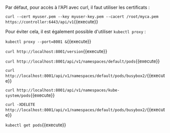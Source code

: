 Par défaut, pour accès à l'API avec curl, il faut utiliser les certificats :

`curl --cert myuser.pem --key myuser-key.pem --cacert /root/myca.pem https://controller:6443/api/v1`{{execute}}

Pour éviter cela, il est également possible d'utiliser `kubectl proxy` :

`kubectl proxy --port=8001 &`{{execute}}

`curl http://localhost:8001/version`{{execute}}

`curl http://localhost:8001/api/v1/namespaces/default/pods`{{execute}}

`curl http://localhost:8001/api/v1/namespaces/default/pods/busybox2/`{{execute}}

`curl http://localhost:8001/api/v1/namespaces/kube-system/pods`{{execute}}

`curl -XDELETE http://localhost:8001/api/v1/namespaces/default/pods/busybox2/`{{execute}}

`kubectl get pods`{{execute}}
